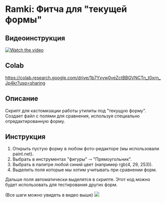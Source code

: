 # Ramki: Фитча для "текущей формы"
## Видеоинструкция
[![Watch the video](https://img.youtube.com/vi/QBdyVJiMgME/maxresdefault.jpg)](https://youtu.be/QBdyVJiMgME)

## Colab
https://colab.research.google.com/drive/1b7Yxyw0veZctBBGVNCTn_t0xrn_Jp4kr?usp=sharing

## Описание
Скрипт для кастомизации работы утилиты под "текущую форму". Создает файл с полями для сравнения, используя специально отредактированную форму.

## Инструкция
1. Открыть пустую форму в любом фото-редакторе (мы использовали paint.net).
2. Выбрать в инструментах "фигуры" ⇾ "Прямоугольник".
3. Выбрать в палитре любой синий цвет (например rgb(4, 29, 253)).
4. Выделить поля которые мы хотим учитывать при сравнении форм.

Дальше поля автоматически выделятся в скрипте. Этот код можно будет использовать для тестирования других форм. 

(Все шаги можно увидеть в видео выше)
![](https://github.com/VladKovalevv/ReadmeNTI/blob/main/ramki_img.png)
